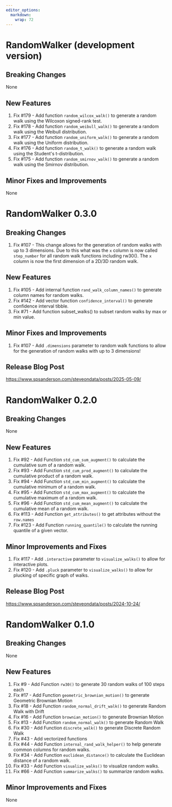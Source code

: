 ```yaml
---
editor_options: 
  markdown: 
    wrap: 72
---
```


# RandomWalker (development version)

## Breaking Changes

None

## New Features

1.  Fix #179 - Add function `random_wilcox_walk()` to generate a random
    walk using the Wilcoxon signed-rank test.
2.  Fix #178 - Add function `random_weibull_walk()` to generate a random
    walk using the Weibull distribution.
3.  Fix #177 - Add function `random_uniform_walk()` to generate a random
    walk using the Uniform distribution.
4.  Fix #176 - Add function `random_t_walk()` to generate a random walk
    using the Student's t-distribution.
5.  Fix #175 - Add function `random_smirnov_walk()` to generate a random
    walk using the Smirnov distribution.

## Minor Fixes and Improvements

None

# RandomWalker 0.3.0

## Breaking Changes

1.  Fix #107 - This change allows for the generation of random walks
    with up to 3 dimensions. Due to this what was the `x` column is now
    called `step_number` for all random walk functions including rw30().
    The `x` column is now the first dimension of a 2D/3D random walk.

## New Features

1.  Fix #105 - Add internal function `rand_walk_column_names()` to
    generate column names for random walks.
2.  Fix #142 - Add vector function `confidence_interval()` to generate
    confidence interval tibble.
3.  Fix #71 - Add function subset_walks() to subset random walks by max
    or min value.

## Minor Fixes and Improvements

1.  Fix #107 - Add `.dimensions` parameter to random walk functions to
    allow for the generation of random walks with up to 3 dimensions!

## Release Blog Post

<https://www.spsanderson.com/steveondata/posts/2025-05-09/>

# RandomWalker 0.2.0

## Breaking Changes

None

## New Features

1.  Fix #92 - Add Function `std_cum_sum_augment()` to calculate the
    cumulative sum of a random walk.
2.  Fix #93 - Add Function `std_cum_prod_augment()` to calculate the
    cumulative product of a random walk.
3.  Fix #94 - Add Function `std_cum_min_augment()` to calculate the
    cumulative minimum of a random walk.
4.  Fix #95 - Add Function `std_cum_max_augment()` to calculate the
    cumulative maximum of a random walk.
5.  Fix #96 - Add Function `std_cum_mean_augment()` to calculate the
    cumulative mean of a random walk.
6.  Fix #113 - Add Function `get_attributes()` to get attributes without
    the `row.names`
7.  Fix #123 - Add Function `running_quantile()` to calculate the
    running quantile of a given vector.

## Minor Improvements and Fixes

1.  Fix #117 - Add `.interactive` parameter to `visualize_walks()` to
    allow for interactive plots.
2.  Fix #120 - Add `.pluck` parameter to `visualize_walks()` to allow
    for plucking of specific graph of walks.

## Release Blog Post

<https://www.spsanderson.com/steveondata/posts/2024-10-24/>

# RandomWalker 0.1.0

## Breaking Changes

None

## New Features

1.  Fix #9 - Add Function `rw30()` to generate 30 random walks of 100
    steps each
2.  Fix #17 - Add Function `geometric_brownian_motion()` to generate
    Geometric Brownian Motion
3.  Fix #18 - Add Function `random_normal_drift_walk()` to generate
    Random Walk with Drift
4.  Fix #16 - Add Function `brownian_motion()` to generate Brownian
    Motion
5.  Fix #13 - Add Function `random_normal_walk()` to generate Random
    Walk
6.  Fix #30 - Add Function `discrete_walk()` to generate Discrete Random
    Walk
7.  Fix #43 - Add vectorized functions
8.  Fix #44 - Add Function `internal_rand_walk_helper()` to help
    generate common columns for random walks.
9.  Fix #34 - Add Function `euclidean_distance()` to calculate the
    Euclidean distance of a random walk.
10. Fix #33 - Add Function `visualize_walks()` to visualize random
    walks.
11. Fix #66 - Add Function `summarize_walks()` to summarize random
    walks.

## Minor Improvements and Fixes

None
